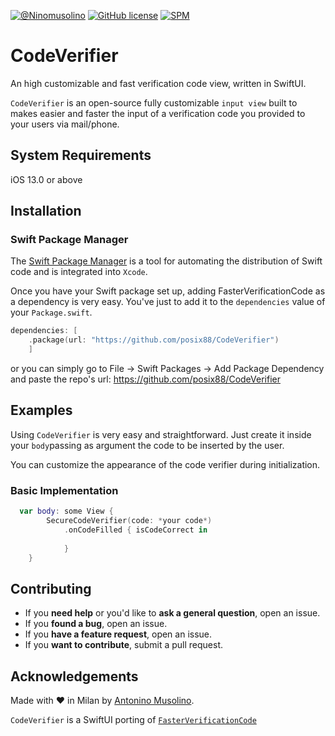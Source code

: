 [![@Ninomusolino](https://img.shields.io/badge/contact-@Ninomusolino-blue.svg?style=flat)](https://twitter.com/Ninomusolino)
[![GitHub license](https://img.shields.io/badge/license-MIT-blue.svg)](https://raw.githubusercontent.com/posix88/FasterVerificationCode/master/LICENSE)
[![SPM](https://img.shields.io/badge/spm-compatible-brightgreen.svg?style=flat)](https://github.com/apple/swift-package-manager)

# CodeVerifier

An high customizable and fast verification code view, written in SwiftUI.

`CodeVerifier` is an open-source fully customizable `input view`  built to makes easier and faster the input of a verification code you provided to your users via mail/phone. 

## System Requirements
iOS 13.0 or above

## Installation

### Swift Package Manager

The [Swift Package Manager](https://swift.org/package-manager/) is a tool for automating the distribution of Swift code and is integrated into `Xcode`.

Once you have your Swift package set up, adding FasterVerificationCode as a dependency is very easy. You've just to add it to the `dependencies` value of your `Package.swift`.

```swift
dependencies: [
    .package(url: "https://github.com/posix88/CodeVerifier")
    ]
```
or you can simply go to File -> Swift Packages -> Add Package Dependency and paste the repo's url: https://github.com/posix88/CodeVerifier

## Examples
Using `CodeVerifier` is very easy and straightforward. Just create it inside your `body`passing as argument the code to be inserted by the user.

You can customize the appearance of the code verifier during initialization. 

### Basic Implementation

```swift
  var body: some View {
        SecureCodeVerifier(code: *your code*)
            .onCodeFilled { isCodeCorrect in
                
            }
    }
```

## Contributing

- If you **need help** or you'd like to **ask a general question**, open an issue.
- If you **found a bug**, open an issue.
- If you **have a feature request**, open an issue.
- If you **want to contribute**, submit a pull request.


## Acknowledgements

Made with ❤️ in Milan by [Antonino Musolino](https://twitter.com/NinoMusolino).

`CodeVerifier` is a SwiftUI porting of [`FasterVerificationCode`](https://github.com/posix88/FasterVerificationCode)
